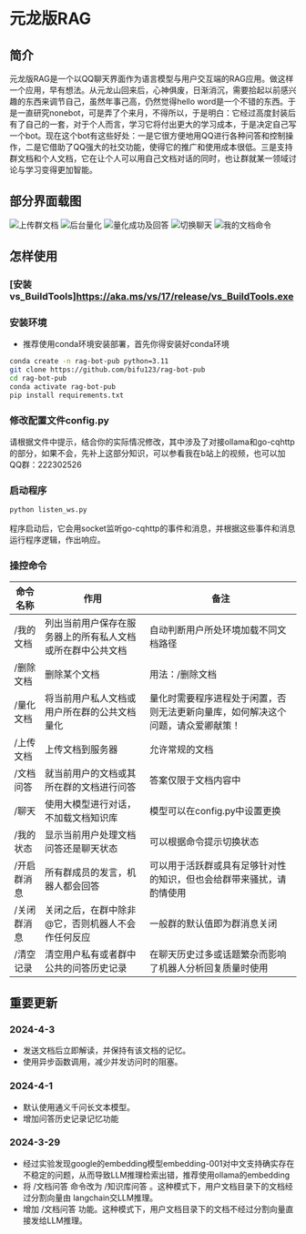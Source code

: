 # 元龙版RAG
## 简介
元龙版RAG是一个以QQ聊天界面作为语言模型与用户交互端的RAG应用。做这样一个应用，早有想法。从元龙山回来后，心神俱废，日渐消沉，需要拾起以前感兴趣的东西来调节自己，虽然年事己高，仍然觉得hello word是一个不错的东西。于是一直研究nonebot，可是弄了个来月，不得所以，于是明白：它经过高度封装后有了自己的一套，对于个人而言，学习它将付出更大的学习成本，于是决定自己写一个bot。现在这个bot有这些好处：一是它很方便地用QQ进行各种问答和控制操作，二是它借助了QQ强大的社交功能，使得它的推广和使用成本很低。三是支持群文档和个人文档，它在让个人可以用自己文档对话的同时，也让群就某一领域讨论与学习变得更加智能。
## 部分界面载图
![上传群文档](images/上传群文档.png)
![后台量化](images/后台量化.png)
![量化成功及回答](images/量化成功及回答.png)
![切换聊天](images/切换聊天.png)
![我的文档命令](images/我的文档命令.png)
## 怎样使用
### [安装vs_BuildTools]https://aka.ms/vs/17/release/vs_BuildTools.exe
### 安装环境
- 推荐使用conda环境安装部署，首先你得安装好conda环境
```bash
conda create -n rag-bot-pub python=3.11
git clone https://github.com/bifu123/rag-bot-pub
cd rag-bot-pub
conda activate rag-bot-pub
pip install requirements.txt
```
### 修改配置文件config.py
请根据文件中提示，结合你的实际情况修改，其中涉及了对接ollama和go-cqhttp的部分，如果不会，先补上这部分知识，可以参看我在b站上的视频，也可以加QQ群：222302526 

### 启动程序
```bash
python listen_ws.py
```
程序启动后，它会用socket监听go-cqhttp的事件和消息，并根据这些事件和消息运行程序逻辑，作出响应。

### 操控命令
| 命令名称   | 作用                                       | 备注                                                 |
|------------|--------------------------------------------|------------------------------------------------------|
| /我的文档   | 列出当前用户保存在服务器上的所有私人文档或所在群中公共文档 | 自动判断用户所处环境加载不同文档路径               |
| /删除文档   | 删除某个文档                                 | 用法：/删除文档|要删除的文档完整路径                     |
| /量化文档   | 将当前用户私人文档或用户所在群的公共文档量化 | 量化时需要程序进程处于闲置，否则无法更新向量库，如何解决这个问题，请众爱卿献策！ |
| /上传文档   | 上传文档到服务器                             | 允许常规的文档                                       |
| /文档问答   | 就当前用户的文档或其所在群的文档进行问答     | 答案仅限于文档内容中                                 |
| /聊天      | 使用大模型进行对话，不加载文档知识库        | 模型可以在config.py中设置更换                         |
| /我的状态   | 显示当前用户处理文档问答还是聊天状态         | 可以根据命令提示切换状态                             |
| /开启群消息 | 所有群成员的发言，机器人都会回答            | 可以用于活跃群或具有足够针对性的知识，但也会给群带来骚扰，请酌情使用 |
| /关闭群消息 | 关闭之后，在群中除非@它，否则机器人不会作任何反应 | 一般群的默认值即为群消息关闭                         |
| /清空记录 | 清空用户私有或者群中公共的问答历史记录 | 在聊天历史过多或话题繁杂而影响了机器人分析回复质量时使用                         |
 
 ## 重要更新
### 2024-4-3
 - 发送文档后立即解读，并保持有该文档的记忆。
 - 使用异步函数调用，减少并发访问时的阻塞。

### 2024-4-1
 - 默认使用通义千问长文本模型。
 - 增加问答历史记录记忆功能

 ### 2024-3-29 
 - 经过实验发现google的embedding模型embedding-001对中文支持确实存在不稳定的问题，从而导致LLM推理检索出错，推荐使用ollama的embedding
 - 将 /文档问答 命令改为 /知识库问答 。这种模式下，用户文档目录下的文档经过分割向量由 langchain交LLM推理。
 - 增加 /文档问答 功能。这种模式下，用户文档目录下的文档不经过分割向量直接发给LLM推理。
